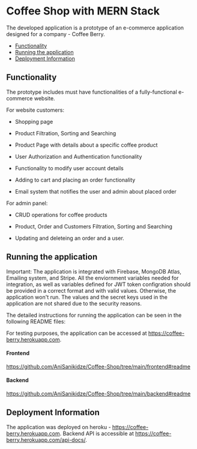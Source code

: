 # Coffee Shop with MERN Stack
The developed application is a prototype of an e-commerce application designed for a company - Coffee Berry. 

- [Functionality](#functionality)
- [Running the application](#running-the-application)
- [Deployment Information](#deployment-information)

## Functionality

The prototype includes must have functionalities of a fully-functional e-commerce website.

For website customers:

* Shopping page

* Product Filtration, Sorting and Searching

* Product Page with details about a specific coffee product

* User Authorization and Authentication functionality

* Functionality to modify user account details

* Adding to cart and placing an order functionality

* Email system that notifies the user and admin about placed order

For admin panel:

* CRUD operations for coffee products

* Product, Order and Customers Filtration, Sorting and Searching

* Updating and deleteing an order and a user.

## Running the application

Important: The application is integrated with Firebase, MongoDB Atlas, Emailing system, and Stripe. All the enviornment variables needed for integration, as well as variables defined for JWT token configration should be provided in a correct format and with valid values. Otherwise, the application won't run. The values and the secret keys used in the application are not shared due to the security reasons.

The detailed instructions for running the application
can be seen in the following README files:

For testing purposes, the application can be accessed at https://coffee-berry.herokuapp.com. 

#### Frontend
https://github.com/AniSanikidze/Coffee-Shop/tree/main/frontend#readme

#### Backend

https://github.com/AniSanikidze/Coffee-Shop/tree/main/backend#readme


## Deployment Information
The application was deployed on heroku - https://coffee-berry.herokuapp.com. Backend API is accessible at https://coffee-berry.herokuapp.com/api-docs/.